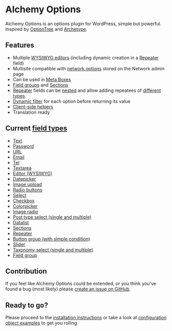 # Alchemy Options

Alchemy Options is an options plugin for WordPress, simple but powerful. Inspired by [OptionTree](https://wordpress.org/plugins/option-tree/) and [Archetype](https://github.com/kgiszewski/Archetype).

## Features

* Multiple [WYSIWYG editors](https://docs.alchemy-options.com/fields/editor.html) (including dynamic creation in a [Repeater](https://docs.alchemy-options.com/fields/repeater.html) field)
* Multisite compatible with [network options](https://docs.alchemy-options.com/samples.html#network-options) stored on the Network admin page
* Can be used in [Meta Boxes](https://docs.alchemy-options.com/Meta-boxes.html)
* [Field groups](https://docs.alchemy-options.com/fields/field-group.html) and [Sections](https://docs.alchemy-options.com/fields/sections.html)
* [Repeater](https://docs.alchemy-options.com/fields/repeater.html) fields can be [nested](https://docs.alchemy-options.com/fields/repeater.html#nested-repeaters) and allow adding repeatees of [different types](https://docs.alchemy-options.com/fields/repeater.html#typed-repeaters).
* [Dynamic filter](https://docs.alchemy-options.com/filters/alch_value_option_id.html) for each option before returning its value
* [Client-side helpers](https://docs.alchemy-options.com/javascript/)
* Translation ready

## Current [field types](https://docs.alchemy-options.com/fields/)

* [Text](https://docs.alchemy-options.com/fields/text.html)
* [Password](https://docs.alchemy-options.com/fields/password.html)
* [URL](https://docs.alchemy-options.com/fields/url.html)
* [Email](https://docs.alchemy-options.com/fields/email.html)
* [Tel](https://docs.alchemy-options.com/fields/tel.html)
* [Textarea](https://docs.alchemy-options.com/fields/textarea.html)
* [Editor (WYSIWYG)](https://docs.alchemy-options.com/fields/editor.html)
* [Datepicker](https://docs.alchemy-options.com/fields/datepicker.html)
* [Image upload](https://docs.alchemy-options.com/fields/upload.html)
* [Radio buttons](https://docs.alchemy-options.com/fields/radio.html)
* [Select](https://docs.alchemy-options.com/fields/select.html)
* [Checkbox](https://docs.alchemy-options.com/fields/checkbox.html)
* [Colorpicker](https://docs.alchemy-options.com/fields/colorpicker.html)
* [Image radio](https://docs.alchemy-options.com/fields/image-radio.html)
* [Post type select (single and multiple)](https://docs.alchemy-options.com/fields/post-type-select.html)
* [Datalist](https://docs.alchemy-options.com/fields/datalist.html)
* [Sections](https://docs.alchemy-options.com/fields/sections.html)
* [Repeater](https://docs.alchemy-options.com/fields/repeater.html)
* [Button group (with simple condition)](https://docs.alchemy-options.com/fields/button-group.html)
* [Slider](https://docs.alchemy-options.com/fields/slider.html)
* [Taxonomy select (single and multiple)](https://docs.alchemy-options.com/fields/taxonomy-select.html)
* [Field group](https://docs.alchemy-options.com/fields/field-group.html)

## Contribution

If you feel like Alchemy Options could be extended, or you think you've found a bug (most likely) please [create an issue on GitHub](https://github.com/AlchemyOptions/AlchemyOptions).

## Ready to go?

Please proceed to the [installation instructions](https://docs.alchemy-options.com/Installation.html) or take a look at [configuration object examples](https://docs.alchemy-options.com/Samples.html) to get you rolling.